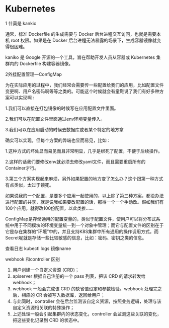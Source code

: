 # Kubernetes

1 什莫是 kankio

通常，标准 Dockerfile 的生成需要与 Docker 后台进程交互访问，也就是需要本机 root 权限。如果是在 Docker 后台进程无法暴露的场景下，生成容器镜像就变得很困难。

kaniko 是 Google 开源的一个工具，旨在帮助开发人员从容器或 Kubernetes 集群内的 Dockerfile 构建容器镜像。

2外挂配置管理—ConfigMap 

为在实际应用的过程中，我们经常会需要传一些配置给我们的应用，比如配置文件变更啊、用户名密码啊等等之类的。可能这个时候就会有童鞋说了我们有好多种方案可以实现啊  :

1.我们可以直接在打包镜像的时候写在应用配置文件里面。

2.我们可以在配置文件里面通过env环境变量传入。

3.我们可以在应用启动的时候去数据库或者某个特定的地方拿

确实可以实现，但每个方案的弊端也显而易见，比如：

1.这种方式的坏处显而易见而且非常明显，几乎是绑死了配置，不便于后续操作。

2.这样的话我们要修改env就必须去修改yaml文件，而且需要重启所有的Container才行。

3.第三个方案实现起来麻烦，另外如果配置的地方变了怎么办？这个跟第一种方式有点类似，太过于锁死。

如果说我的一个配置，是要多个应用一起使用的，以上除了第三种方案，都没办法进行配置的共享，就是说我如果要改配置的话，那得一个一个手动改。假如我们有100个应用，就得改100份配置，以此类推……



ConfigMap是存储通用的配置变量的，类似于配置文件，使用户可以将分布式系统中用于不同模块的环境变量统一到一个对象中管理；而它与配置文件的区别在于它是存在集群的“环境”中的，并且支持K8S集群中所有通用的操作调用方式。而Secret呢就是存储一些比较敏感的信息，比如：密码、密钥之类的信息。



查看日志   kubectl  logs 镜像name 



webhook 和controller 区别 

1. 用户创建一个自定义资源 (CRD)；
2. apiserver 根据自己注册的一个 pass 列表，把该 CRD 的请求转发给 webhook；
3. webhook 一般会完成该 CRD 的缺省值设定和参数检验。webhook 处理完之后，相应的 CR 会被写入数据库，返回给用户；
4. 与此同时，controller 会在后台监测该自定义资源，按照业务逻辑，处理与该自定义资源相关联的特殊操作；
5. 上述处理一般会引起集群内的状态变化，controller 会监测这些关联的变化，把这些变化记录到 CRD 的状态中。